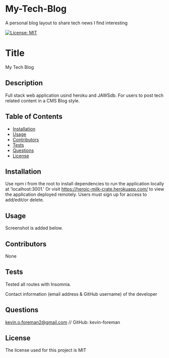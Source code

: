 # My-Tech-Blog
A personal blog layout to share tech news I find interesting


[![License: MIT](https://img.shields.io/badge/License-MIT-yellow.svg)](https://opensource.org/licenses/MIT)


# Title
My Tech Blog

## Description
Full stack web application usind heroku and JAWSdb. For users to post tech related content in a CMS Blog style.

## Table of Contents
* [Installation](#installation)
* [Usage](#usage)
* [Contributors](#contributors)
* [Tests](#tests)
* [Questions](#questions)
* [License](#license) 

## Installation
Use npm i from the root to install dependencies to run the application locally at 'localhost:3001.' Or visit https://heroic-milk-crate.herokuapp.com/ to view the application deployed remotely. Users must sign up for access to add/edit/or delete.

## Usage
Screenshot is added below.

## Contributors
None

## Tests
Tested all routes with Insomnia.

Contact information (email address & GitHub username) of the developer
## Questions
kevin.o.foreman2@gmail.com // GitHub: kevin-foreman

## License

The license used for this project is MIT

